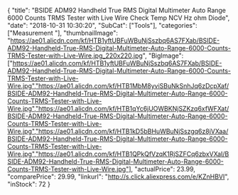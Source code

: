 {
	"title": "BSIDE ADM92 Handheld True RMS Digital Multimeter Auto Range 6000 Counts TRMS Tester with Live Wire Check Temp NCV Hz ohm Diode",
	"date": "2018-10-31 10:30:20",
	"SubCat": ["Tools"],
	"categories": ["Measurement "],
	"thumbnailImage": "https://ae01.alicdn.com/kf/HTB1yftUBFuWBuNjSszbq6AS7FXab/BSIDE-ADM92-Handheld-True-RMS-Digital-Multimeter-Auto-Range-6000-Counts-TRMS-Tester-with-Live-Wire.jpg_220x220.jpg",
	"BigImage": ["https://ae01.alicdn.com/kf/HTB1yftUBFuWBuNjSszbq6AS7FXab/BSIDE-ADM92-Handheld-True-RMS-Digital-Multimeter-Auto-Range-6000-Counts-TRMS-Tester-with-Live-Wire.jpg","https://ae01.alicdn.com/kf/HTB1MbM8yviSBuNkSnhJq6zDcpXaf/BSIDE-ADM92-Handheld-True-RMS-Digital-Multimeter-Auto-Range-6000-Counts-TRMS-Tester-with-Live-Wire.jpg","https://ae01.alicdn.com/kf/HTB1qYc6jUOWBKNjSZKzq6xfWFXat/BSIDE-ADM92-Handheld-True-RMS-Digital-Multimeter-Auto-Range-6000-Counts-TRMS-Tester-with-Live-Wire.jpg","https://ae01.alicdn.com/kf/HTB1kD5bBHuWBuNjSszgq6z8jVXaa/BSIDE-ADM92-Handheld-True-RMS-Digital-Multimeter-Auto-Range-6000-Counts-TRMS-Tester-with-Live-Wire.jpg","https://ae01.alicdn.com/kf/HTB1QPkQfVzqK1RjSZFCq6zbxVXaI/BSIDE-ADM92-Handheld-True-RMS-Digital-Multimeter-Auto-Range-6000-Counts-TRMS-Tester-with-Live-Wire.jpg"],
	"actualPrice": 23.99,
	"comparePrice": 29.99,
	"linkurl": "http://s.click.aliexpress.com/e/KZnHBVI",
	"inStock": 72
}
